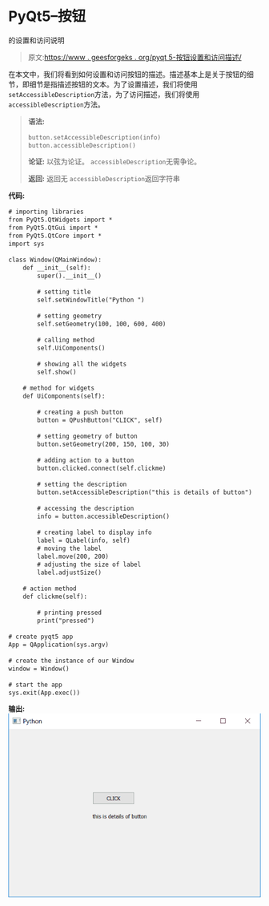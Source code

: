 # PyQt5–按钮

的设置和访问说明

> 原文:[https://www . geesforgeks . org/pyqt 5-按钮设置和访问描述/](https://www.geeksforgeeks.org/pyqt5-set-and-access-description-of-push-button/)

在本文中，我们将看到如何设置和访问按钮的描述。描述基本上是关于按钮的细节，即细节是指描述按钮的文本。为了设置描述，我们将使用`setAccessibleDescription`方法，为了访问描述，我们将使用`accessibleDescription`方法。

> **语法:**
> 
> ```
> button.setAccessibleDescription(info)
> button.accessibleDescription()
> 
> ```
> 
> **论证:**
> 以弦为论证。
> `accessibleDescription`无需争论。
> 
> **返回:**
> 返回无
> `accessibleDescription`返回字符串

**代码:**

```
# importing libraries
from PyQt5.QtWidgets import * 
from PyQt5.QtGui import * 
from PyQt5.QtCore import * 
import sys

class Window(QMainWindow):
    def __init__(self):
        super().__init__()

        # setting title
        self.setWindowTitle("Python ")

        # setting geometry
        self.setGeometry(100, 100, 600, 400)

        # calling method
        self.UiComponents()

        # showing all the widgets
        self.show()

    # method for widgets
    def UiComponents(self):

        # creating a push button
        button = QPushButton("CLICK", self)

        # setting geometry of button
        button.setGeometry(200, 150, 100, 30)

        # adding action to a button
        button.clicked.connect(self.clickme)

        # setting the description
        button.setAccessibleDescription("this is details of button")

        # accessing the description
        info = button.accessibleDescription()

        # creating label to display info
        label = QLabel(info, self)
        # moving the label
        label.move(200, 200)
        # adjusting the size of label
        label.adjustSize()

    # action method
    def clickme(self):

        # printing pressed
        print("pressed")

# create pyqt5 app
App = QApplication(sys.argv)

# create the instance of our Window
window = Window()

# start the app
sys.exit(App.exec())
```

**输出:**
![](img/833944a1708fdb7fbb12fe4998228940.png)